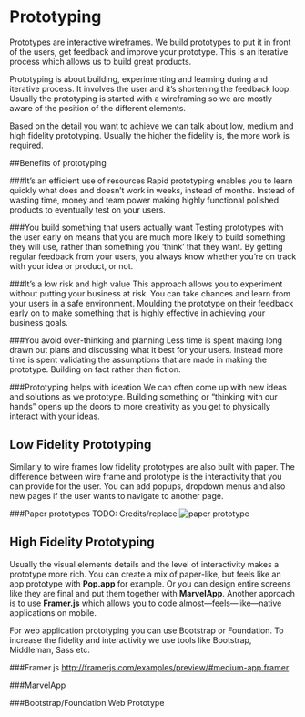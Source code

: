 # Prototyping

Prototypes are interactive wireframes. We build prototypes to put it in front of the users, get feedback and improve your prototype. This is an iterative process which allows us to build great products.

Prototyping is about building, experimenting and learning during and iterative process. It involves the user and it’s shortening the feedback loop. Usually the prototyping is started with a wireframing so we are mostly aware of the position of the different elements.

Based on the detail you want to achieve we can talk about low, medium and high fidelity prototyping. Usually the higher the fidelity is, the more work is required.

##Benefits of prototyping

###It’s an efficient use of resources
Rapid prototyping enables you to learn quickly what does and doesn’t work in weeks, instead of months. Instead of wasting time, money and team power making highly functional polished products to eventually test on your users.

###You build something that users actually want
Testing prototypes with the user early on means that you are much more likely to build something they will use, rather than something you ‘think’ that they want. By getting regular feedback from your users, you always know whether you’re on track with your idea or product, or not.

###It’s a low risk and high value
This approach allows you to experiment without putting your business at risk. You can take chances and learn from your users in a safe environment. Moulding the prototype on their feedback early on to make something that is highly effective in achieving your business goals.

###You avoid over-thinking and planning
Less time is spent making long drawn out plans and discussing what it best for your users. Instead more time is spent validating the assumptions that are made in making the prototype. Building on fact rather than fiction.

###Prototyping helps with ideation
We can often come up with new ideas and solutions as we prototype. Building something or “thinking with our hands” opens up the doors to more creativity as you get to physically interact with your ideas.

## Low Fidelity Prototyping
Similarly to wire frames low fidelity prototypes are also built with paper. The difference between wire frame and prototype is the interactivity that you can provide for the user. You can add popups, dropdown menus and also new pages if the user wants to navigate to another page.

###Paper prototypes
TODO: Credits/replace
![paper prototype](https://s3.amazonaws.com/mxm/ball/paper+apps.jpg)

## High Fidelity Prototyping
Usually the visual elements details and the level of interactivity makes a prototype more rich. You can create a mix of paper-like, but feels like an app prototype with **Pop.app** for example. Or you can design entire screens like they are final and put them together with **MarvelApp**. Another approach is to use **Framer.js** which allows you to code almost—feels—like—native applications on mobile.

For web application prototyping you can use Bootstrap or Foundation. To increase the fidelity and interactivity we use tools like Bootstrap, Middleman, Sass etc.

###Framer.js
http://framerjs.com/examples/preview/#medium-app.framer

###MarvelApp

###Bootstrap/Foundation Web Prototype